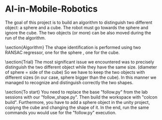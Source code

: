 # AI-in-Mobile-Robotics
The goal of this project is to build an algorithm to distinguish two different object: a sphere and a cube. The robot must go towards the sphere and ignore the cube. The two objects (or more) can be also moved during the run of the algorithm.

\section{Algorithm}
The shape identification is performed using two RANSAC regressor, one for the sphere , one for the cube.

\section{Trial}
The most significant issue we encountered was to precisely distinguish the two different object while they have the same size. (diameter of sphere = side of the cube)
So we have to keep the two objects with different sizes (in our case, sphere bigger than the cube).
In this manner we managed to recognize and distinguish correctly the two shapes.

\section{To start}
You need to replace the base "follow.py" from the lab sessions with our "follow_shape.py".
Then build the workspace with "colcon build".
Furthermore, you have to add a sphere object in the unity project, copiyng the cube and changing the shape of it.
In the end, run the same commands you would use for the "follow.py" execution.
